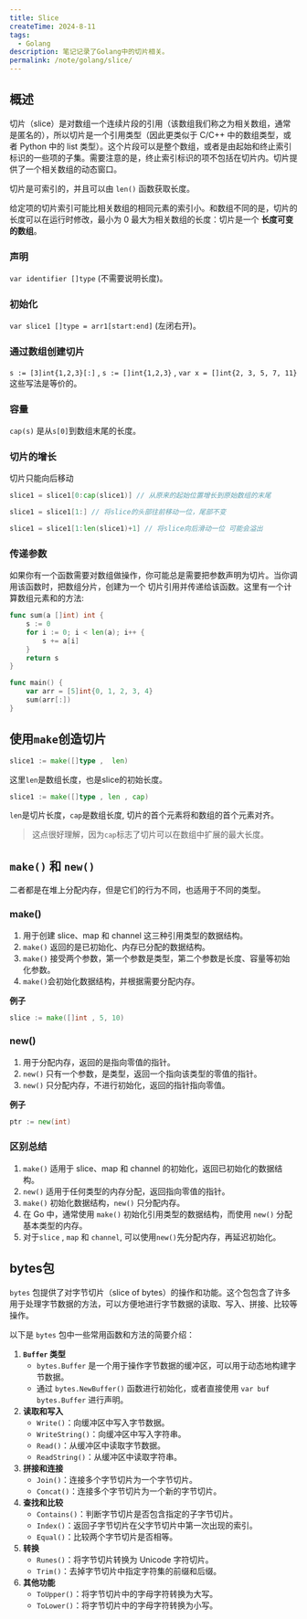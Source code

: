 ```yaml
---
title: Slice
createTime: 2024-8-11
tags:
  - Golang
description: 笔记记录了Golang中的切片相关。
permalink: /note/golang/slice/
---
```


## 概述

切片（slice）是对数组一个连续片段的引用（该数组我们称之为相关数组，通常是匿名的），所以切片是一个引用类型（因此更类似于 C/C++ 中的数组类型，或者 Python 中的 list 类型）。这个片段可以是整个数组，或者是由起始和终止索引标识的一些项的子集。需要注意的是，终止索引标识的项不包括在切片内。切片提供了一个相关数组的动态窗口。

切片是可索引的，并且可以由 `len()` 函数获取长度。

给定项的切片索引可能比相关数组的相同元素的索引小。和数组不同的是，切片的长度可以在运行时修改，最小为 0 最大为相关数组的长度：切片是一个 **长度可变的数组**。

###  声明

`var identifier []type`  (不需要说明长度)。

### 初始化

`var slice1 []type = arr1[start:end]` (左闭右开)。

### 通过数组创建切片

`s := [3]int{1,2,3}[:]`   , `s := []int{1,2,3}`  , `var x = []int{2, 3, 5, 7, 11}` 这些写法是等价的。

### 容量

`cap(s)` 是从`s[0]`到数组末尾的长度。

### 切片的增长

切片只能向后移动

```go
slice1 = slice1[0:cap(slice1)] // 从原来的起始位置增长到原始数组的末尾
```

```go
slice1 = slice1[1:] // 将slice的头部往前移动一位，尾部不变
```

```go
slice1 = slice1[1:len(slice1)+1] // 将slice向后滑动一位 可能会溢出
```


### 传递参数

如果你有一个函数需要对数组做操作，你可能总是需要把参数声明为切片。当你调用该函数时，把数组分片，创建为一个 切片引用并传递给该函数。这里有一个计算数组元素和的方法:

```go
func sum(a []int) int {
	s := 0
	for i := 0; i < len(a); i++ {
		s += a[i]
	}
	return s
}

func main() {
	var arr = [5]int{0, 1, 2, 3, 4}
	sum(arr[:])
}
```

## 使用`make`创造切片

```go
slice1 := make([]type ,  len)
```

这里`len`是数组长度，也是slice的初始长度。

```go
slice1 := make([]type , len , cap)
```

`len`是切片长度，`cap`是数组长度, 切片的首个元素将和数组的首个元素对齐。

> 这点很好理解，因为`cap`标志了切片可以在数组中扩展的最大长度。


## `make()` 和 `new()`

二者都是在堆上分配内存，但是它们的行为不同，也适用于不同的类型。

### make()

1. 用于创建 slice、map 和 channel 这三种引用类型的数据结构。
2. `make()` 返回的是已初始化、内存已分配的数据结构。
3. `make()` 接受两个参数，第一个参数是类型，第二个参数是长度、容量等初始化参数。
4. `make()`会初始化数据结构，并根据需要分配内存。

**例子**

```go
slice := make([]int , 5, 10)
```

### new()

1. 用于分配内存，返回的是指向零值的指针。
2. `new()` 只有一个参数，是类型，返回一个指向该类型的零值的指针。
3. `new()` 只分配内存，不进行初始化，返回的指针指向零值。

**例子** 

```go
ptr := new(int)
```

### 区别总结

1. `make()` 适用于 slice、map 和 channel 的初始化，返回已初始化的数据结构。
2. `new()` 适用于任何类型的内存分配，返回指向零值的指针。
3. `make()` 初始化数据结构，`new()` 只分配内存。
4. 在 Go 中，通常使用 `make()` 初始化引用类型的数据结构，而使用 `new()` 分配基本类型的内存。
5. 对于`slice` , `map` 和 `channel`, 可以使用`new()`先分配内存，再延迟初始化。
 
## bytes包

`bytes` 包提供了对字节切片（slice of bytes）的操作和功能。这个包包含了许多用于处理字节数据的方法，可以方便地进行字节数据的读取、写入、拼接、比较等操作。

以下是 `bytes` 包中一些常用函数和方法的简要介绍：

1. **`Buffer` 类型**
    - `bytes.Buffer` 是一个用于操作字节数据的缓冲区，可以用于动态地构建字节数据。
    - 通过 `bytes.NewBuffer()` 函数进行初始化，或者直接使用 `var buf bytes.Buffer` 进行声明。
3. **读取和写入**
    - `Write()`：向缓冲区中写入字节数据。
    - `WriteString()`：向缓冲区中写入字符串。
    - `Read()`：从缓冲区中读取字节数据。
    - `ReadString()`：从缓冲区中读取字符串。
3. **拼接和连接**
    - `Join()`：连接多个字节切片为一个字节切片。
    - `Concat()`：连接多个字节切片为一个新的字节切片。
4. **查找和比较**
    - `Contains()`：判断字节切片是否包含指定的子字节切片。
    - `Index()`：返回子字节切片在父字节切片中第一次出现的索引。
    - `Equal()`：比较两个字节切片是否相等。
5. **转换**
    - `Runes()`：将字节切片转换为 Unicode 字符切片。
    - `Trim()`：去掉字节切片中指定字符集的前缀和后缀。
6. **其他功能**
    - `ToUpper()`：将字节切片中的字母字符转换为大写。
    - `ToLower()`：将字节切片中的字母字符转换为小写。


 